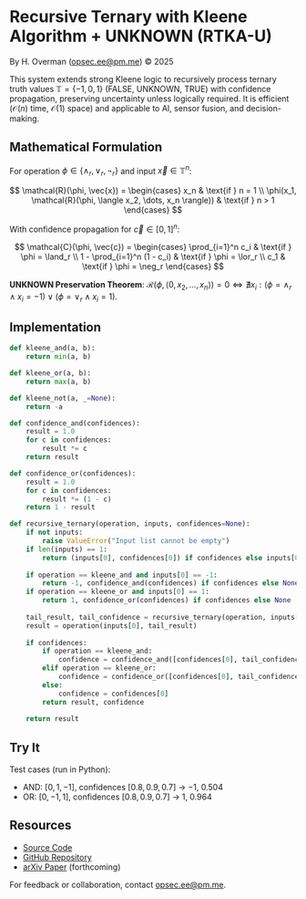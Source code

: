 # Recursive Ternary with Kleene Algorithm + UNKNOWN (RTKA-U)

By H. Overman ([opsec.ee@pm.me](mailto:opsec.ee@pm.me)) © 2025

This system extends strong Kleene logic to recursively process ternary truth values $\mathbb{T} = \{-1, 0, 1\}$ (FALSE, UNKNOWN, TRUE) with confidence propagation, preserving uncertainty unless logically required. It is efficient ($\mathcal{O}(n)$ time, $\mathcal{O}(1)$ space) and applicable to AI, sensor fusion, and decision-making.

## Mathematical Formulation

For operation $\phi \in \{\land_r, \lor_r, \neg_r\}$ and input $\vec{x} \in \mathbb{T}^n$:

$$
\mathcal{R}(\phi, \vec{x}) = 
\begin{cases} 
x_n & \text{if } n = 1 \\
\phi(x_1, \mathcal{R}(\phi, \langle x_2, \dots, x_n \rangle)) & \text{if } n > 1 
\end{cases}
$$

With confidence propagation for $\vec{c} \in [0,1]^n$:

$$
\mathcal{C}(\phi, \vec{c}) = 
\begin{cases} 
\prod_{i=1}^n c_i & \text{if } \phi = \land_r \\
1 - \prod_{i=1}^n (1 - c_i) & \text{if } \phi = \lor_r \\
c_1 & \text{if } \phi = \neg_r
\end{cases}
$$

**UNKNOWN Preservation Theorem**: $\mathcal{R}(\phi, \langle 0, x_2, \dots, x_n \rangle) = 0 \iff \nexists x_i : (\phi = \land_r \land x_i = -1) \lor (\phi = \lor_r \land x_i = 1)$.

## Implementation

```python
def kleene_and(a, b):
    return min(a, b)

def kleene_or(a, b):
    return max(a, b)

def kleene_not(a, _=None):
    return -a

def confidence_and(confidences):
    result = 1.0
    for c in confidences:
        result *= c
    return result

def confidence_or(confidences):
    result = 1.0
    for c in confidences:
        result *= (1 - c)
    return 1 - result

def recursive_ternary(operation, inputs, confidences=None):
    if not inputs:
        raise ValueError("Input list cannot be empty")
    if len(inputs) == 1:
        return (inputs[0], confidences[0]) if confidences else inputs[0]
    
    if operation == kleene_and and inputs[0] == -1:
        return -1, confidence_and(confidences) if confidences else None
    if operation == kleene_or and inputs[0] == 1:
        return 1, confidence_or(confidences) if confidences else None
    
    tail_result, tail_confidence = recursive_ternary(operation, inputs[1:], confidences[1:] if confidences else None) if confidences else (recursive_ternary(operation, inputs[1:]), None)
    result = operation(inputs[0], tail_result)
    
    if confidences:
        if operation == kleene_and:
            confidence = confidence_and([confidences[0], tail_confidence])
        elif operation == kleene_or:
            confidence = confidence_or([confidences[0], tail_confidence])
        else:
            confidence = confidences[0]
        return result, confidence
    
    return result
```

## Try It

Test cases (run in Python):

- AND: $[0, 1, -1]$, confidences $[0.8, 0.9, 0.7]$ → $-1$, 0.504
- OR: $[0, -1, 1]$, confidences $[0.8, 0.9, 0.7]$ → $1$, 0.964

## Resources

- [Source Code](ternary_logic.py)
- [GitHub Repository](https://github.com/yourusername/rtka-u)
- [arXiv Paper](https://arxiv.org/abs/XXXX.XXXXX) (forthcoming)

For feedback or collaboration, contact <opsec.ee@pm.me>.

